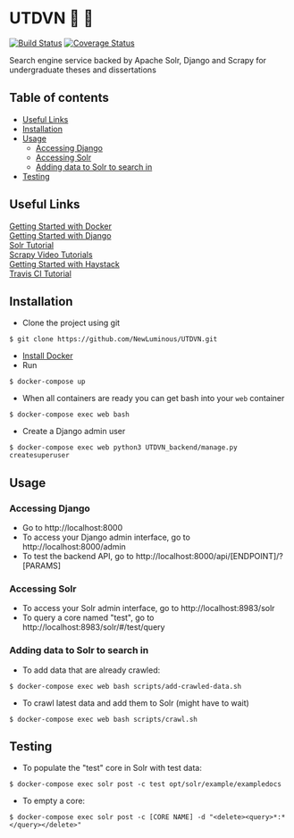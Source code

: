 # UTDVN :mag_right: :book:
[![Build Status](https://api.travis-ci.org/newluminous/UTDVN.svg)](https://travis-ci.org/newluminous/UTDVN)
[![Coverage Status](https://coveralls.io/repos/github/NewLuminous/UTDVN/badge.svg)](https://coveralls.io/github/NewLuminous/UTDVN)

Search engine service backed by Apache Solr, Django and Scrapy for undergraduate theses and dissertations

## Table of contents

* [Useful Links](#useful-links)
* [Installation](#installation)
* [Usage](#usage)
  * [Accessing Django](#accessing-django)
  * [Accessing Solr](#accessing-solr)
  * [Adding data to Solr to search in](#adding-data-to-solr-to-search-in)
* [Testing](#testing)

## Useful Links

[Getting Started with Docker](https://docs.docker.com/get-started/)<br/>
[Getting Started with Django](https://www.djangoproject.com/start/)<br/>
[Solr Tutorial](https://lucene.apache.org/solr/guide/8_4/solr-tutorial.html)<br/>
[Scrapy Video Tutorials](https://scrapinghub.com/learn-scrapy/)<br/>
[Getting Started with Haystack](https://django-haystack.readthedocs.io/en/master/tutorial.html)<br/>
[Travis CI Tutorial](https://docs.travis-ci.com/user/tutorial/)<br/>

## Installation

- Clone the project using git
```Shell
$ git clone https://github.com/NewLuminous/UTDVN.git
```

- [Install Docker](https://docs.docker.com/install/)<br/>
- Run
```Shell
$ docker-compose up
```

- When all containers are ready you can get bash into your `web` container
```Shell
$ docker-compose exec web bash
```

- Create a Django admin user
```Shell
$ docker-compose exec web python3 UTDVN_backend/manage.py createsuperuser
```

## Usage

### Accessing Django
- Go to http://localhost:8000
- To access your Django admin interface, go to http://localhost:8000/admin
- To test the backend API, go to http://localhost:8000/api/[ENDPOINT]/?[PARAMS]

### Accessing Solr
- To access your Solr admin interface, go to http://localhost:8983/solr
- To query a core named "test", go to http://localhost:8983/solr/#/test/query

### Adding data to Solr to search in
- To add data that are already crawled:
```Shell
$ docker-compose exec web bash scripts/add-crawled-data.sh
```

- To crawl latest data and add them to Solr (might have to wait)
```Shell
$ docker-compose exec web bash scripts/crawl.sh
```

## Testing

- To populate the "test" core in Solr with test data:
```Shell
$ docker-compose exec solr post -c test opt/solr/example/exampledocs
```

- To empty a core:
```Shell
$ docker-compose exec solr post -c [CORE NAME] -d "<delete><query>*:*</query></delete>"
```
